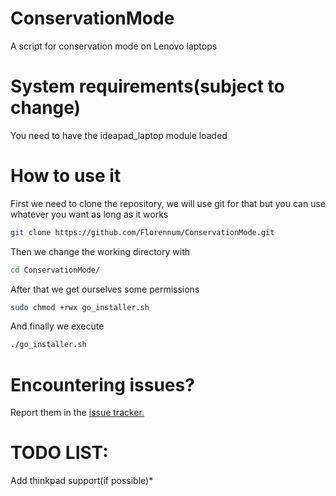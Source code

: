 # ConservationMode
A script for conservation mode on Lenovo laptops

# System requirements(subject to change)
You need to have the ideapad_laptop module loaded

# How to use it
First we need to clone the repository, we will use git for that but you can use whatever you want as long as it works
```sh
git clone https://github.com/Florennum/ConservationMode.git
```
Then we change the working directory with
```sh
cd ConservationMode/
```
After that we get ourselves some permissions
```sh
sudo chmod +rwx go_installer.sh
```
And finally we execute
```sh
./go_installer.sh
```
# Encountering issues?
Report them in the [issue tracker.](https://github.com/Florennum/ConservationMode/issues)

# TODO LIST:
Add thinkpad support(if possible)*
